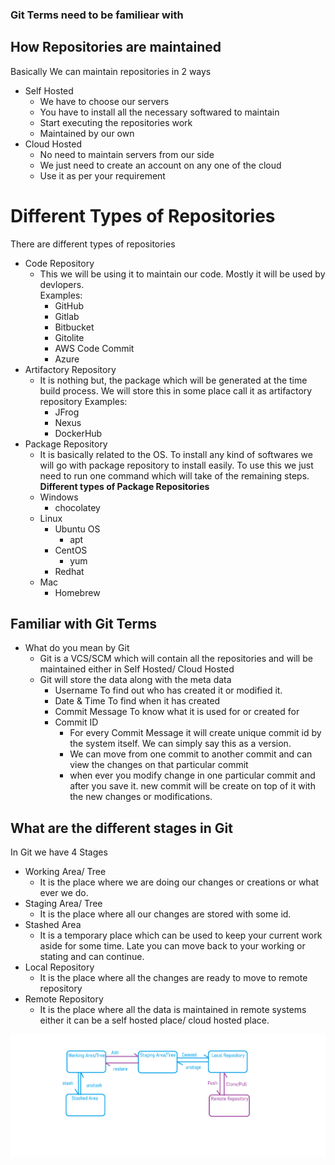### Git Terms need to be familiear with

## How Repositories are maintained
Basically We can maintain repositories in 2 ways
- Self Hosted
    - We have to choose our servers
    - You have to install all the necessary softwared to maintain
    - Start executing the repositories work
    - Maintained by our own
- Cloud Hosted
    - No need to maintain servers from our side
    - We just need to create an account on any one of the cloud
    - Use it as per your requirement

# Different Types of Repositories
There are different types of repositories
- Code Repository
    - This we will be using it to maintain our code. Mostly it will be used by devlopers.\
    Examples:
        - GitHub
        - Gitlab
        - Bitbucket
        - Gitolite
        - AWS Code Commit
        - Azure 
- Artifactory Repository
    - It is nothing but, the package which will be generated at the time build process. We will store this in some place call it as artifactory repository
    Examples:
        - JFrog
        - Nexus
        - DockerHub
- Package Repository
    - It is basically related to the OS. To install any kind of softwares we will go with package repository to install easily.
    To use this we just need to run one command which will take of the remaining steps.\
    **Different types of Package Repositories**
    - Windows
        - chocolatey
    - Linux
        - Ubuntu OS
            - apt
        - CentOS
            - yum
        - Redhat
    - Mac
        - Homebrew

## Familiar with Git Terms
- What do you mean by Git
    * Git is a VCS/SCM which will contain all the repositories and will be maintained either in Self Hosted/ Cloud Hosted
    * Git will store the data along with the meta data
        - Username
            To find out who has created it or modified it.
        - Date & Time
            To find when it has created
        - Commit Message
            To know what it is used for or created for
        - Commit ID
            - For every Commit Message it will create unique commit id by the system itself. We can simply say this as a version.
            - We can move from one commit to another commit and can view the changes on that particular commit
            - when ever you modify change in one particular commit and after you save it. new commit will be create on top of it with the new changes or modifications.

## What are the different stages in Git
In Git we have 4 Stages
- Working Area/ Tree
    - It is the place where we are doing our changes or creations or what ever we do.
- Staging Area/ Tree
    - It is the place where all our changes are stored with some id.
- Stashed Area
    - It is a temporary place which can be used to keep your current work aside for some time. Late you can move back to your working or stating and can continue.
- Local Repository
    - It is the place where all the changes are ready to move to remote repository
- Remote Repository
    - It is the place where all the data is maintained in remote systems either it can be a self hosted place/ cloud hosted place.

![privew](../images/git4.png)